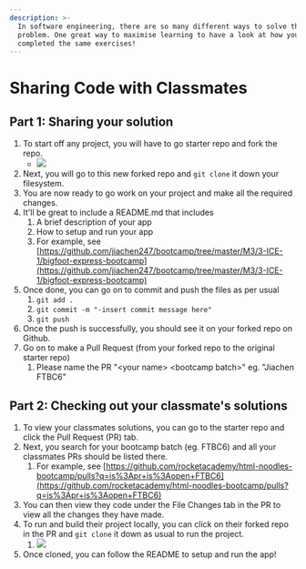 ```yaml
---
description: >-
  In software engineering, there are so many different ways to solve the same
  problem. One great way to maximise learning to have a look at how your friends
  completed the same exercises!
---
```


# Sharing Code with Classmates

## Part 1: Sharing your solution

1. To start off any project, you will have to go starter repo and fork the repo.
   * ![](<../.gitbook/assets/image (11) (2) (1).png>)
2. Next, you will go to this new forked repo and `git clone` it down your filesystem.
3. You are now ready to go work on your project and make all the required changes.
4. It'll be great to include a README.md that includes&#x20;
   1. A brief description of your app
   2. How to setup and run your app
   3. For example, see [https://github.com/jiachen247/bootcamp/tree/master/M3/3-ICE-1/bigfoot-express-bootcamp](https://github.com/jiachen247/bootcamp/tree/master/M3/3-ICE-1/bigfoot-express-bootcamp)
5. Once done, you can go on to commit and push the files as per usual
   1. `git add .`&#x20;
   2. `git commit -m "-insert commit message here"`
   3. `git push`
6. Once the push is successfully, you should see it on your forked repo on Github.
7. Go on to make a Pull Request (from your forked repo to the original starter repo)
   1. Please name the PR "\<your name> \<bootcamp batch>" eg. "Jiachen FTBC6"

## Part 2: Checking out your classmate's solutions

1. To view your classmates solutions, you can go to the starter repo and click the Pull Request (PR) tab.
2. Next, you search for your bootcamp batch (eg. FTBC6) and all your classmates PRs should be listed there.
   1. For example, see [https://github.com/rocketacademy/html-noodles-bootcamp/pulls?q=is%3Apr+is%3Aopen+FTBC6](https://github.com/rocketacademy/html-noodles-bootcamp/pulls?q=is%3Apr+is%3Aopen+FTBC6)
3. You can then view they code under the File Changes tab in the PR to view all the changes they have made.
4. To run and build their project locally, you can click on their forked repo in the PR and `git clone` it down as usual to run the project.
   1. ![](<../.gitbook/assets/image (13).png>)
5. Once cloned, you can follow the README to setup and run the app!






